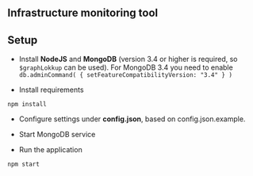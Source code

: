 ## Infrastructure monitoring tool

## Setup

* Install **NodeJS** and **MongoDB** (version 3.4 or higher is required, so `$graphLokkup` can be used). For MongoDB 3.4 you need to enable `db.adminCommand( { setFeatureCompatibilityVersion: "3.4" } )`

* Install requirements
```
npm install
```

* Configure settings under **config.json**, based on config.json.example.

* Start MongoDB service

* Run the application
```
npm start
```
